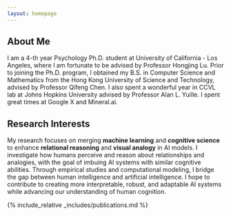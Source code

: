 ```yaml
---
layout: homepage
---
```


## About Me

I am a 4-th year Psychology Ph.D. student at University of California - Los Angeles, 
where I am fortunate to be advised by Professor Hongjing Lu. Prior to joining the Ph.D. 
program, I obtained my B.S. in Computer Science and Mathematics from the Hong Kong University
of Science and Technology, advised by Professor Qifeng Chen. I also spent a wonderful year
in CCVL lab at Johns Hopkins University advised by Professor Alan L. Yuille. 
I spent great times at Google X and Mineral.ai.


## Research Interests

My research focuses on merging <strong>machine learning</strong> and 
<strong>cognitive science</strong> to enhance <strong>relational reasoning</strong> 
and <strong>visual analogy</strong> in AI models. I investigate how humans perceive 
and reason about relationships and analogies, with the goal of imbuing AI systems with 
similar cognitive abilities. Through empirical studies and 
computational modeling, I bridge the gap between human intelligence and artificial 
intelligence. I hope to contribute to creating more interpretable, robust, and 
adaptable AI systems while advancing our understanding of human cognition.

{% include_relative _includes/publications.md %}

[//]: # ({% include_relative _includes/services.md %})
